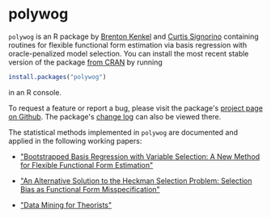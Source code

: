 polywog
=======

`polywog` is an R package by [Brenton Kenkel](http://www.bkenkel.com/) and
[Curtis Signorino](http://www.rochester.edu/college/psc/signorino/) containing
routines for flexible functional form estimation via basis regression with
oracle-penalized model selection.  You can install the most recent stable
version of the package
[from CRAN](http://cran.r-project.org/web/packages/polywog/index.html) by
running

```r
install.packages("polywog")
```

in an R console.

To request a feature or report a bug, please visit the package's [project page
on Github](https://github.com/brentonk/polywog-package).  The package's
[change log](https://github.com/brentonk/polywog-package/blob/master/NEWS.md)
can also be viewed there.

The statistical methods implemented in `polywog` are documented and applied in
the following working papers:

* ["Bootstrapped Basis Regression with Variable Selection: A New Method for
Flexible Functional Form Estimation"](http://bkenkel.com/data/basics.pdf)

* ["An Alternative Solution to the Heckman Selection Problem: Selection Bias as Functional Form Misspecification"](http://polmeth.wustl.edu/mediaDetail.php?docId=1359)

* ["Data Mining for Theorists"](http://polmeth.wustl.edu/mediaDetail.php?docId=1278)
